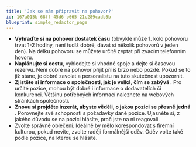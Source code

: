 ```yaml
---
title: 'Jak se mám připravit na pohovor?'
id: 167a015b-68ff-45d6-b665-21c289cadb5b
blueprint: simple_redactor_page
---
```

<ul>
	<li><strong>Vyhraďte si na pohovor dostatek      času</strong> (obvykle může 1. kolo pohovoru trvat 1-2 hodiny, není tudíž dobré,      dávat si několik pohovorů v jeden den). Na délku pohovoru se můžete určitě      zeptat při zvacím telefonním hovoru.</li>
	<li><strong>Naplánujte si cestu</strong>, vyhledejte
     si vhodné spoje a dejte si časovou rezervu. Není dobré na pohovor přijít
     příliš brzo nebo pozdě. Pokud se to již stane, je dobré zavolat a
     personalistu na tuto skutečnost upozornit.
	<o:p></o:p></li>
	<li><strong>Zjistěte si informace o
     společnosti, jak je velká, čím se zabývá
	</strong>. Pro určité pozice, mohou být
     dobré i informace o dodavatelích či konkurenci. Většinu potřebných
     informací naleznete na webových stránkách společnosti.
	<o:p></o:p></li>
	<li><strong>Znovu si projděte inzerát,
     abyste věděli, o jakou pozici se přesně jedná
	</strong>. Porovnejte své schopnosti s
     požadavky dané pozice. Ujasněte si, z jakého důvodu se na pozici hlásíte,
     proč jste na ni reagovali.
	<o:p></o:p></li>
	<li>Zvolte správné oblečení.
     Ideálně by mělo korespondovat s firemní kulturou, pokud nevíte, zvolte
     raději formálnější oděv. Oděv volte také podle pozice, na kterou se
     hlásíte.
	</li>
</ul>